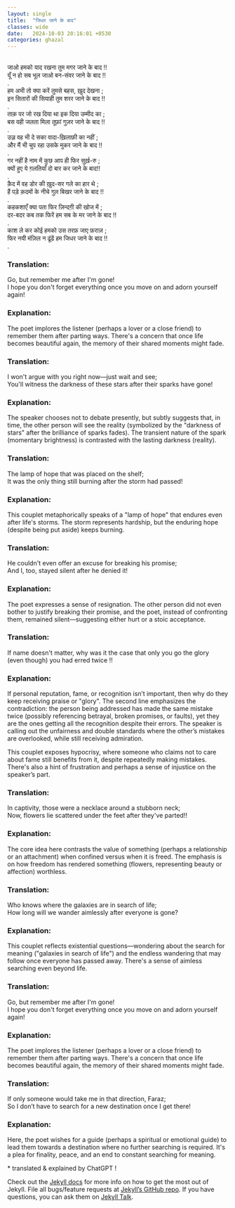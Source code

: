```yaml
---
layout: single
title:  "जिधर जाने के बाद"
classes: wide
date:   2024-10-03 20:16:01 +0530
categories: ghazal
---
```


<br>
जाओ हमको याद रखना तुम मगर जाने के बाद !!<br>
यूँ न हो सब भूल जाओ बन-संवर जाने के बाद !!<br>
.<br>
हम अभी तो क्या करें तुमसे बहस, ख़ुद देखना ;<br>
इन सितारों की सियाही तुम शरर जाने के बाद !!<br>
.<br>
ताक़ पर जो रख दिया था इक दिया उम्मीद का ;<br>
बस वही जलता मिला तूफ़ां गुज़र जाने के बाद !!<br>
.<br>
उज़्र वह भी दे सका वादा-ख़िलाफ़ी का नहीं ; <br>
और मैं भी चुप रहा उसके मुकर जाने के बाद !!<br>
.<br>
गर नहीं है नाम में कुछ आप ही फिर सुर्ख़-रु ;<br>
क्यों हुए ये ग़लतियाँ दो बार कर जाने के बाद!!<br>
.<br>
क़ैद में वह डोर की ख़ुद-सर गले का हार थे ;<br>
हैं पड़े क़दमों के नीचे गुल  बिखर जाने के बाद !!<br>
.<br>
कहकशाएँ क्या पता फिर ज़िन्दग़ी की खोज में  ;<br>
दर-बदर कब तक फिरें हम सब के मर जाने के बाद !!<br>
.<br>
काश ले कर कोई हमको उस तरफ़ जाए फ़राज़ ;<br>
फिर नयी मंज़िल न ढूंढें हम जिधर जाने के बाद !!  <br>
.<br>

<h3>
Translation:
</h3>
Go, but remember me after I'm gone! <br>
I hope you don't forget everything once you move on and adorn yourself again!
<h3>
Explanation:
</h3>
The poet implores the listener (perhaps a lover or a close friend) to remember them after parting ways. There's a concern that once life becomes beautiful again, the memory of their shared moments might fade.



<h3>
Translation:
</h3>
I won't argue with you right now—just wait and see; <br>
You'll witness the darkness of these stars after their sparks have gone!
<h3>
Explanation:
</h3>
The speaker chooses not to debate presently, but subtly suggests that, in time, the other person will see the reality (symbolized by the "darkness of stars" after the brilliance of sparks fades). The transient nature of the spark (momentary brightness) is contrasted with the lasting darkness (reality).




<h3>
Translation:
</h3>
The lamp of hope that was placed on the shelf;<br>
It was the only thing still burning after the storm had passed!
<h3>
Explanation:
</h3>
This couplet metaphorically speaks of a "lamp of hope" that endures even after life's storms. The storm represents hardship, but the enduring hope (despite being put aside) keeps burning.




<h3>
Translation:
</h3>
He couldn't even offer an excuse for breaking his promise; <br>
And I, too, stayed silent after he denied it!
<h3>
Explanation:
</h3>
The poet expresses a sense of resignation. The other person did not even bother to justify breaking their promise, and the poet, instead of confronting them, remained silent—suggesting either hurt or a stoic acceptance.




<h3>
Translation:
</h3>
If name doesn't matter, why was it the case that only you go the glory <br>
(even though) you had erred twice !!
<h3>
Explanation:
</h3>
 If personal reputation, fame, or recognition isn’t important, then why do they keep receiving praise or "glory".  The second line emphasizes the contradiction: the person being addressed has made the same mistake twice (possibly referencing betrayal, broken promises, or faults), yet they are the ones getting all the recognition despite their errors. The speaker is calling out the unfairness and double standards where the other’s mistakes are overlooked, while still receiving admiration. <br>

This couplet exposes hypocrisy, where someone who claims not to care about fame still benefits from it, despite repeatedly making mistakes. There's also a hint of frustration and perhaps a sense of injustice on the speaker’s part.




<h3>
Translation:
</h3>
In captivity, those were  a necklace around a stubborn  neck; <br>
Now, flowers lie scattered under the feet after they've parted!!
<h3>
Explanation:
</h3>
The core idea here contrasts the value of something (perhaps a relationship or an attachment) when confined versus when it is freed. The emphasis is on how freedom has rendered something (flowers, representing beauty or affection) worthless.<br>




<h3>
Translation:
</h3>
Who knows where the galaxies are in search of life; <br>
How long will we wander aimlessly after everyone is gone?
<h3>
Explanation:
</h3>
This couplet reflects existential questions—wondering about the search for meaning ("galaxies in search of life") and the endless wandering that may follow once everyone has passed away. There's a sense of aimless searching even beyond life.




<h3>
Translation:
</h3>
Go, but remember me after I'm gone! <br>
I hope you don't forget everything once you move on and adorn yourself again!
<h3>
Explanation:
</h3>
The poet implores the listener (perhaps a lover or a close friend) to remember them after parting ways. There's a concern that once life becomes beautiful again, the memory of their shared moments might fade.




<h3>
Translation:
</h3>
If only someone would take me in that direction, Faraz; <br>
So I don’t have to search for a new destination once I get there!
<h3>
Explanation:
</h3>
Here, the poet wishes for a guide (perhaps a spiritual or emotional guide) to lead them towards a destination where no further searching is required. It's a plea for finality, peace, and an end to constant searching for meaning.


<p>
* translated & explained by ChatGPT !
</p>


Check out the [Jekyll docs][jekyll-docs] for more info on how to get the most out of Jekyll. File all bugs/feature requests at [Jekyll’s GitHub repo][jekyll-gh]. If you have questions, you can ask them on [Jekyll Talk][jekyll-talk].

[jekyll-docs]: https://jekyllrb.com/docs/home
[jekyll-gh]:   https://github.com/jekyll/jekyll
[jekyll-talk]: https://talk.jekyllrb.com/
